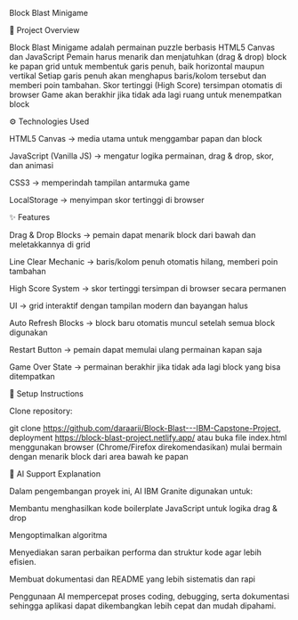 Block Blast Minigame

📌 Project Overview

Block Blast Minigame adalah permainan puzzle berbasis HTML5 Canvas dan JavaScript
Pemain harus menarik dan menjatuhkan (drag & drop) block ke papan grid untuk membentuk garis penuh, baik horizontal maupun vertikal
Setiap garis penuh akan menghapus baris/kolom tersebut dan memberi poin tambahan. Skor tertinggi (High Score) tersimpan otomatis di browser
Game akan berakhir jika tidak ada lagi ruang untuk menempatkan block

⚙️ Technologies Used

HTML5 Canvas → media utama untuk menggambar papan dan block

JavaScript (Vanilla JS) → mengatur logika permainan, drag & drop, skor, dan animasi

CSS3 → memperindah tampilan antarmuka game

LocalStorage → menyimpan skor tertinggi di browser

✨ Features

Drag & Drop Blocks → pemain dapat menarik block dari bawah dan meletakkannya di grid

Line Clear Mechanic → baris/kolom penuh otomatis hilang, memberi poin tambahan

High Score System → skor tertinggi tersimpan di browser secara permanen

UI → grid interaktif dengan tampilan modern dan bayangan halus

Auto Refresh Blocks → block baru otomatis muncul setelah semua block digunakan

Restart Button → pemain dapat memulai ulang permainan kapan saja

Game Over State → permainan berakhir jika tidak ada lagi block yang bisa ditempatkan

🚀 Setup Instructions

Clone repository:

git clone https://github.com/daraarii/Block-Blast---IBM-Capstone-Project, 
deployment https://block-blast-project.netlify.app/ 
atau
buka file index.html menggunakan browser (Chrome/Firefox direkomendasikan)
mulai bermain dengan menarik block dari area bawah ke papan

🤖 AI Support Explanation

Dalam pengembangan proyek ini, AI IBM Granite digunakan untuk:

Membantu menghasilkan kode boilerplate JavaScript untuk logika drag & drop

Mengoptimalkan algoritma 

Menyediakan saran perbaikan performa dan struktur kode agar lebih efisien.

Membuat dokumentasi dan README yang lebih sistematis dan rapi

Penggunaan AI mempercepat proses coding, debugging, serta dokumentasi sehingga aplikasi dapat dikembangkan lebih cepat dan mudah dipahami.
